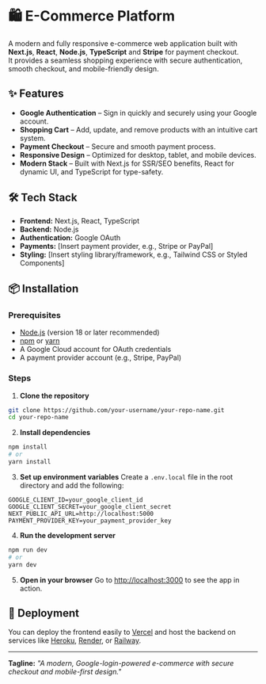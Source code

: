 # 🛍️ E-Commerce Platform

A modern and fully responsive e-commerce web application built with **Next.js**, **React**, **Node.js**, **TypeScript** and **Stripe** for payment checkout.  
It provides a seamless shopping experience with secure authentication, smooth checkout, and mobile-friendly design.

## ✨ Features
- **Google Authentication** – Sign in quickly and securely using your Google account.
- **Shopping Cart** – Add, update, and remove products with an intuitive cart system.
- **Payment Checkout** – Secure and smooth payment process.
- **Responsive Design** – Optimized for desktop, tablet, and mobile devices.
- **Modern Stack** – Built with Next.js for SSR/SEO benefits, React for dynamic UI, and TypeScript for type-safety.

## 🛠️ Tech Stack
- **Frontend:** Next.js, React, TypeScript
- **Backend:** Node.js
- **Authentication:** Google OAuth
- **Payments:** [Insert payment provider, e.g., Stripe or PayPal]
- **Styling:** [Insert styling library/framework, e.g., Tailwind CSS or Styled Components]

## 📦 Installation

### Prerequisites
- [Node.js](https://nodejs.org/) (version 18 or later recommended)
- [npm](https://www.npmjs.com/) or [yarn](https://yarnpkg.com/)
- A Google Cloud account for OAuth credentials
- A payment provider account (e.g., Stripe, PayPal)

### Steps

1. **Clone the repository**
```bash
git clone https://github.com/your-username/your-repo-name.git
cd your-repo-name
```

2. **Install dependencies**
```bash
npm install
# or
yarn install
```

3. **Set up environment variables**
Create a `.env.local` file in the root directory and add the following:
```env
GOOGLE_CLIENT_ID=your_google_client_id
GOOGLE_CLIENT_SECRET=your_google_client_secret
NEXT_PUBLIC_API_URL=http://localhost:5000
PAYMENT_PROVIDER_KEY=your_payment_provider_key
```

4. **Run the development server**
```bash
npm run dev
# or
yarn dev
```

5. **Open in your browser**
Go to [http://localhost:3000](http://localhost:3000) to see the app in action.

## 🚀 Deployment
You can deploy the frontend easily to [Vercel](https://vercel.com/) and host the backend on services like [Heroku](https://www.heroku.com/), [Render](https://render.com/), or [Railway](https://railway.app/).

---
**Tagline:** _"A modern, Google-login-powered e-commerce with secure checkout and mobile-first design."_
